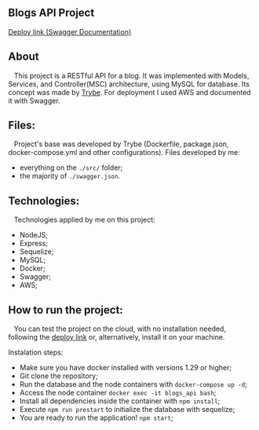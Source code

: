 ## Blogs API Project

[Deploy link (Swagger Documentation)](http://ec2-18-228-39-56.sa-east-1.compute.amazonaws.com:3000/documentation/)

## About
&nbsp;&nbsp; This project is a RESTful API for a blog. It was implemented with Models, Services, and Controller(MSC) architecture, using MySQL for database. Its concept was made by [Trybe](https://www.betrybe.com/). For deployment I used AWS and documented it with Swagger.
	
## Files:
&nbsp;&nbsp; Project's base was developed by Trybe (Dockerfile, package.json, docker-compose.yml and other configurations). Files developed by me:
- everything on the `./src/` folder;
- the majority of `./swagger.json`.

## Technologies:
&nbsp;&nbsp; Technologies applied by me on this project:
- NodeJS;
- Express;
- Sequelize;
- MySQL;
- Docker;
- Swagger;
- AWS;

## How to run the project:
&nbsp;&nbsp; You can test the project on the cloud, with no installation needed, following the [deploy link](http://ec2-18-228-39-56.sa-east-1.compute.amazonaws.com:3000/documentation/) or, alternatively, install it on your machine.

Instalation steps:
- Make sure you have docker installed with versions 1.29 or higher;
- Git clone the repository;
- Run the database and the node containers with `docker-compose up -d`;
- Access the node container `docker exec -it blogs_api bash`; 
- Install all dependencies inside the container with `npm install`;
- Execute `npm run prestart` to initialize the database with sequelize; 
- You are ready to run the application! `npm start`; 
